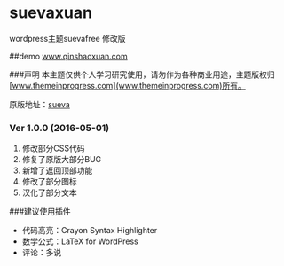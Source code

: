 # suevaxuan
wordpress主题suevafree 修改版

##demo
www.qinshaoxuan.com

###声明
本主题仅供个人学习研究使用，请勿作为各种商业用途，主题版权归[www.themeinprogress.com](www.themeinprogress.com)所有。

原版地址：[sueva](http://www.themeinprogress.com/sueva/)

### Ver 1.0.0 (2016-05-01)
1. 修改部分CSS代码
2. 修复了原版大部分BUG
3. 新增了返回顶部功能
4. 修改了部分图标
5. 汉化了部分文本

###建议使用插件
* 代码高亮：Crayon Syntax Highlighter
* 数学公式：LaTeX for WordPress
* 评论：多说
